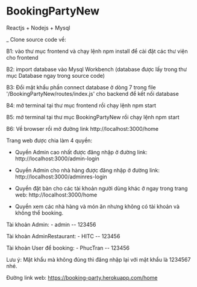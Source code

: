 # BookingPartyNew
Reactjs + Nodejs + Mysql

_ Clone source code về: 

B1: vào thư mục frontend và chạy lệnh npm install để cài đặt các thư viện cho frontend

B2: import database vào Mysql Workbench (database được lấy trong thư mục Database ngay trong source code)

B3: Đổi mật khẩu phần connect database ở dòng 7 trong file '/BookingPartyNew/routes/index.js' cho backend để kết nối database

B4: mở terminal tại thư mục frontend rồi chạy lệnh npm start
   
B5: mở terminal tại thư mục BookingPartyNew rồi chạy lệnh npm start
    
B6: Về browser rồi mở đường link http://localhost:3000/home


Trang web được chia làm 4 quyền:

- Quyền Admin cao nhất được đăng nhập ở đường link: http://localhost:3000/admin-login

- Quyền Admin cho nhà hàng được đăng nhập ở đường link: http://localhost:3000/adminres-login

- Quyền đặt bàn cho các tài khoản người dùng khác ở ngay trong trang web: http://localhost:3000/home

- Quyền xem các nhà hàng và món ăn nhưng không có tài khoản và không thể booking.

Tài khoản Admin: - admin -- 123456

Tài khoản AdminRestaurant: - HITC -- 123456

Tài khoản User để booking: - PhucTran -- 123456

Lưu ý: Mật khẩu mà không đúng thì đăng nhập lại với mật khẩu là 1234567 nhé.

Đường link web: https://booking-party.herokuapp.com/home
